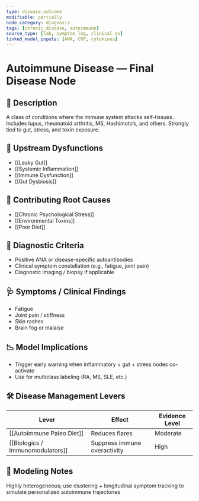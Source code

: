 ```yaml
---
type: disease_outcome
modifiable: partially
node_category: diagnosis
tags: [chronic_disease, autoimmune]
source_type: [lab, symptom_log, clinical_dx]
linked_model_inputs: [ANA, CRP, cytokines]
---
```


# Autoimmune Disease — Final Disease Node

## 🧨 Description
A class of conditions where the immune system attacks self-tissues. Includes lupus, rheumatoid arthritis, MS, Hashimoto’s, and others. Strongly tied to gut, stress, and toxin exposure.

## 🔁 Upstream Dysfunctions
- [[Leaky Gut]]
- [[Systemic Inflammation]]
- [[Immune Dysfunction]]
- [[Gut Dysbiosis]]

## 🔁 Contributing Root Causes
- [[Chronic Psychological Stress]]
- [[Environmental Toxins]]
- [[Poor Diet]]

## 🔬 Diagnostic Criteria
- Positive ANA or disease-specific autoantibodies
- Clinical symptom constellation (e.g., fatigue, joint pain)
- Diagnostic imaging / biopsy if applicable

## 🩺 Symptoms / Clinical Findings
- Fatigue
- Joint pain / stiffness
- Skin rashes
- Brain fog or malaise

## 📉 Model Implications
- Trigger early warning when inflammatory + gut + stress nodes co-activate
- Use for multiclass labeling (RA, MS, SLE, etc.)

## 🛠 Disease Management Levers
| Lever                     | Effect                         | Evidence Level |
|---------------------------|----------------------------------|----------------|
| [[Autoimmune Paleo Diet]] | Reduces flares                  | Moderate       |
| [[Biologics / Immunomodulators]] | Suppress immune overactivity | High        |

## 🧠 Modeling Notes
Highly heterogeneous; use clustering + longitudinal symptom tracking to simulate personalized autoimmune trajectories
